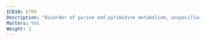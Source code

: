 ```yaml
---
ICD10: E799
Description: "Disorder of purine and pyrimidine metabolism, unspecified"
Matters: Yes
Weight: 1
---
```

